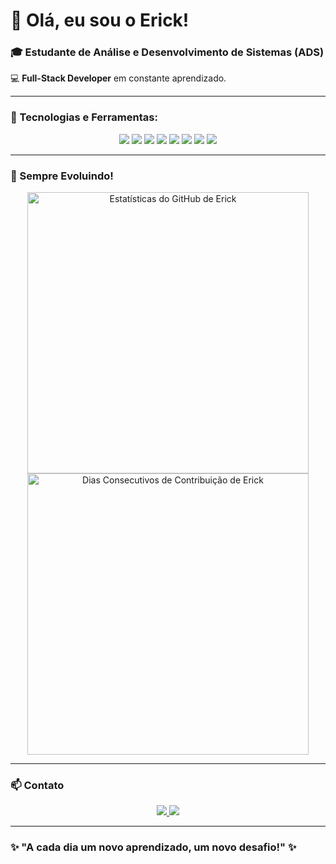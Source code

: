 # 👋 Olá, eu sou o Erick!

### 🎓 Estudante de **Análise e Desenvolvimento de Sistemas (ADS)**
💻 **Full-Stack Developer** em constante aprendizado.

---

### 🚀 Tecnologias e Ferramentas:

<p align="center">
  <img src="https://img.shields.io/badge/C%23-239120?style=for-the-badge&logo=c-sharp&logoColor=white" />
  <img src="https://img.shields.io/badge/Java-ED8B00?style=for-the-badge&logo=java&logoColor=white" />
  <img src="https://img.shields.io/badge/JavaScript-323330?style=for-the-badge&logo=javascript&logoColor=F7DF1E" />
  <img src="https://img.shields.io/badge/HTML5-E34F26?style=for-the-badge&logo=html5&logoColor=white" />
  <img src="https://img.shields.io/badge/CSS3-1572B6?style=for-the-badge&logo=css3&logoColor=white" />
  <img src="https://img.shields.io/badge/MySQL-005C84?style=for-the-badge&logo=mysql&logoColor=white" />
  <img src="https://img.shields.io/badge/Oracle-F80000?style=for-the-badge&logo=oracle&logoColor=white" />
  <img src="https://img.shields.io/badge/SQL%20Server-CC2927?style=for-the-badge&logo=microsoft-sql-server&logoColor=white" />
</p>

---

### 🌱 Sempre Evoluindo!

<p align="center">
  <img src="https://github-readme-stats.vercel.app/api?username=seuusuario&show_icons=true&theme=radical&locale=pt-br" alt="Estatísticas do GitHub de Erick" width="450"/>
  <br/>
  <img src="https://github-readme-streak-stats.herokuapp.com/?user=seuusuario&theme=radical&locale=pt-br" alt="Dias Consecutivos de Contribuição de Erick" width="450"/>
</p>


---

### 📫 Contato

<p align="center">
  <a href="mailto:erickmarcos003@gmail.com">
    <img src="https://img.shields.io/badge/Gmail-D14836?style=for-the-badge&logo=gmail&logoColor=white" />
  </a>
  <a href="https://www.linkedin.com/in/erick-marcos-003a89305/">
    <img src="https://img.shields.io/badge/LinkedIn-0077B5?style=for-the-badge&logo=linkedin&logoColor=white" />
  </a>
</p>

---

### ✨ **"A cada dia um novo aprendizado, um novo desafio!"** ✨
